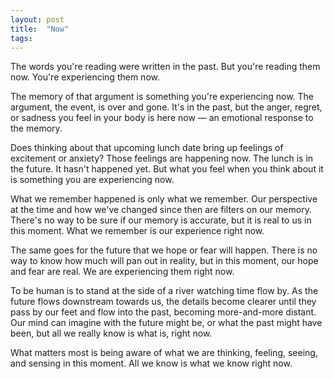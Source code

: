 ```yaml
---
layout: post
title:  "Now"
tags: 
---
```


The words you're reading were written in the past. But you're reading them now. You're experiencing them now.

The memory of that argument is something you're experiencing now. The argument, the event,  is over and gone. It's in the past, but the anger, regret, or sadness you feel in your body is here now — an emotional response to the memory.

Does thinking about that upcoming lunch date bring up feelings of excitement or anxiety? Those feelings are happening now. The lunch is in the future. It hasn't happened yet. But what you feel when you think about it is something you are experiencing now.

What we remember happened is only what we remember. Our perspective at the time and how we've changed since then are filters on our memory. There's no way to be sure if our memory is accurate, but it is real to us in this moment. What we remember is our experience right now.

The same goes for the future that we hope or fear will happen. There is no way to know how much will pan out in reality, but in this moment, our hope and fear are real. We are experiencing them right now.

To be human is to stand at the side of a river watching time flow by. As the future flows downstream towards us, the details become clearer until they pass by our feet and flow into the past, becoming more-and-more distant. Our mind can imagine with the future might be, or what the past might have been, but all we really know is what is, right now.

What matters most is being aware of what we are thinking, feeling, seeing, and sensing in this moment. All we know is what we know right now.